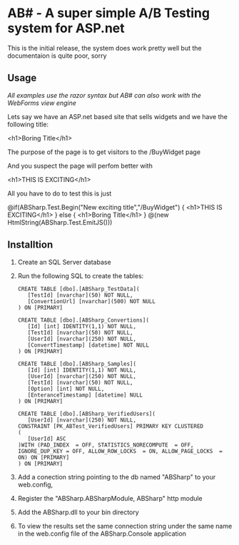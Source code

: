 AB# - A super simple A/B Testing system for ASP.net
=======

This is the initial release, the system does work pretty well but the documentaion is quite poor, sorry

Usage
----

*All examples use the razor syntax but AB# can also work with the WebForms view engine*

Lets say we have an ASP.net based site that sells widgets and we have the following title:

   &lt;h1&gt;Boring Title&lt;/h1&gt;

The purpose of the page is to get visitors to the /BuyWidget page

And you suspect the page will perfom better with 

   &lt;h1&gt;THIS IS EXCITING&lt;/h1&gt;

All you have to do to test this is just

   @if(ABSharp.Test.Begin("New exciting title","/BuyWidget")
   {
      &lt;h1&gt;THIS IS EXCITING&lt;/h1&gt;
   }
   else
   {
      &lt;h1&gt;Boring Title&lt;/h1&gt;
   }
   @(new HtmlString(ABSharp.Test.EmitJS()))

Installtion
----

1.  Create an SQL Server database

2.  Run the following SQL to create the tables:

        CREATE TABLE [dbo].[ABSharp_TestData](
	       [TestId] [nvarchar](50) NOT NULL,
	       [ConvertionUrl] [nvarchar](500) NOT NULL
        ) ON [PRIMARY]

        CREATE TABLE [dbo].[ABSharp_Convertions](
	       [Id] [int] IDENTITY(1,1) NOT NULL,
	       [TestId] [nvarchar](50) NOT NULL,
	       [UserId] [nvarchar](250) NOT NULL,
	       [ConvertTimestamp] [datetime] NOT NULL
        ) ON [PRIMARY]

        CREATE TABLE [dbo].[ABSharp_Samples](
	       [Id] [int] IDENTITY(1,1) NOT NULL,
	       [UserId] [nvarchar](250) NOT NULL,
	       [TestId] [nvarchar](50) NOT NULL,
	       [Option] [int] NOT NULL,
	       [EnteranceTimestamp] [datetime] NULL
        ) ON [PRIMARY]

        CREATE TABLE [dbo].[ABSharp_VerifiedUsers](
	       [UserId] [nvarchar](250) NOT NULL,
        CONSTRAINT [PK_ABTest_VerifiedUsers] PRIMARY KEY CLUSTERED 
        (
	       [UserId] ASC
        )WITH (PAD_INDEX  = OFF, STATISTICS_NORECOMPUTE  = OFF, IGNORE_DUP_KEY = OFF, ALLOW_ROW_LOCKS  = ON, ALLOW_PAGE_LOCKS  = ON) ON [PRIMARY]
        ) ON [PRIMARY]

3. Add a conection string pointing to the db named "ABSharp" to your web.config, 

4. Register the "ABSharp.ABSharpModule, ABSharp" http module

5. Add the ABSharp.dll to your bin directory

6. To view the results set the same connection string under the same name in the web.config file of the ABSharp.Console application

